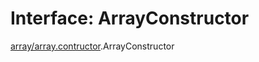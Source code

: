 # Interface: ArrayConstructor

[array/array.contructor](../wiki/array.array.contructor).ArrayConstructor
